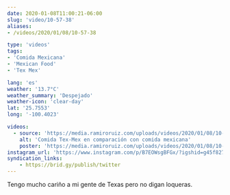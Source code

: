```yaml
---
date: 2020-01-08T11:00:21-06:00
slug: 'video/10-57-38'
aliases:
- /videos/2020/01/08/10-57-38

type: 'videos' 
tags:
- 'Comida Mexicana'
- 'Mexican Food'
- 'Tex Mex'

lang: 'es'
weather: '13.7°C'
weather_summary: 'Despejado'
weather-icon: 'clear-day'
lat: '25.7553'
long: '-100.4023'

videos:
  - source: 'https://media.ramiroruiz.com/uploads/videos/2020/01/08/10-57-38/tex-mex-food-compared-to-mexican.mp4'
    alt: 'Comida Tex-Mex en comparación con comida mexicana'
    poster: 'https://media.ramiroruiz.com/uploads/videos/2020/01/08/10-57-38/poster.jpg'
instagram_url: 'https://www.instagram.com/p/B7EOWsgBFGx/?igshid=g45f827cftio'
syndication_links:
    - https://brid.gy/publish/twitter
---
```

Tengo mucho cariño a mi gente de Texas pero no digan loqueras.

  